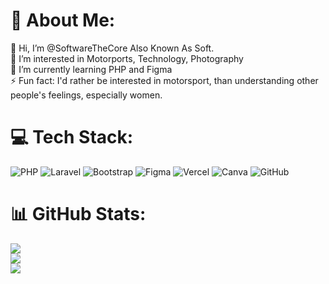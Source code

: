 # 💫 About Me:
👋 Hi, I’m @SoftwareTheCore Also Known As Soft.<br>👀 I’m interested in Motorports, Technology, Photography<br>🌱 I’m currently learning PHP and Figma<br>⚡ Fun fact: I'd rather be interested in motorsport, than understanding other people's feelings, especially women. 


# 💻 Tech Stack:
![PHP](https://img.shields.io/badge/php-%23777BB4.svg?style=for-the-badge&logo=php&logoColor=white) ![Laravel](https://img.shields.io/badge/laravel-%23FF2D20.svg?style=for-the-badge&logo=laravel&logoColor=white) ![Bootstrap](https://img.shields.io/badge/bootstrap-%238511FA.svg?style=for-the-badge&logo=bootstrap&logoColor=white) ![Figma](https://img.shields.io/badge/figma-%23F24E1E.svg?style=for-the-badge&logo=figma&logoColor=white) ![Vercel](https://img.shields.io/badge/vercel-%23000000.svg?style=for-the-badge&logo=vercel&logoColor=white) ![Canva](https://img.shields.io/badge/Canva-%2300C4CC.svg?style=for-the-badge&logo=Canva&logoColor=white) ![GitHub](https://img.shields.io/badge/github-%23121011.svg?style=for-the-badge&logo=github&logoColor=white)
# 📊 GitHub Stats:
![](https://github-readme-stats.vercel.app/api?username=SoftwareTheCore&theme=dark&hide_border=false&include_all_commits=true&count_private=false)<br/>
![](https://github-readme-streak-stats.herokuapp.com/?user=SoftwareTheCore&theme=dark&hide_border=false)<br/>
![](https://github-readme-stats.vercel.app/api/top-langs/?username=SoftwareTheCore&theme=dark&hide_border=false&include_all_commits=true&count_private=false&layout=compact)

<!-- Proudly created with GPRM ( https://gprm.itsvg.in ) -->
